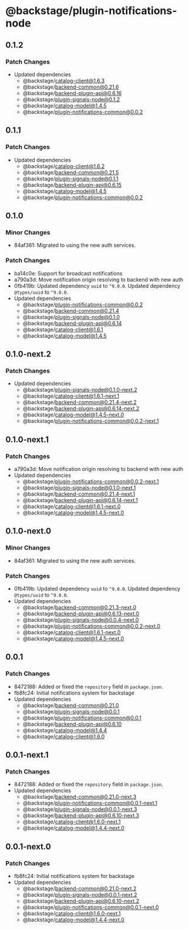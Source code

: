 # @backstage/plugin-notifications-node

## 0.1.2

### Patch Changes

- Updated dependencies
  - @backstage/catalog-client@1.6.3
  - @backstage/backend-common@0.21.6
  - @backstage/backend-plugin-api@0.6.16
  - @backstage/plugin-signals-node@0.1.2
  - @backstage/catalog-model@1.4.5
  - @backstage/plugin-notifications-common@0.0.2

## 0.1.1

### Patch Changes

- Updated dependencies
  - @backstage/catalog-client@1.6.2
  - @backstage/backend-common@0.21.5
  - @backstage/plugin-signals-node@0.1.1
  - @backstage/backend-plugin-api@0.6.15
  - @backstage/catalog-model@1.4.5
  - @backstage/plugin-notifications-common@0.0.2

## 0.1.0

### Minor Changes

- 84af361: Migrated to using the new auth services.

### Patch Changes

- ba14c0e: Support for broadcast notifications
- a790a3d: Move notification origin resolving to backend with new auth
- 0fb419b: Updated dependency `uuid` to `^9.0.0`.
  Updated dependency `@types/uuid` to `^9.0.0`.
- Updated dependencies
  - @backstage/plugin-notifications-common@0.0.2
  - @backstage/backend-common@0.21.4
  - @backstage/plugin-signals-node@0.1.0
  - @backstage/backend-plugin-api@0.6.14
  - @backstage/catalog-client@1.6.1
  - @backstage/catalog-model@1.4.5

## 0.1.0-next.2

### Patch Changes

- Updated dependencies
  - @backstage/plugin-signals-node@0.1.0-next.2
  - @backstage/catalog-client@1.6.1-next.1
  - @backstage/backend-common@0.21.4-next.2
  - @backstage/backend-plugin-api@0.6.14-next.2
  - @backstage/catalog-model@1.4.5-next.0
  - @backstage/plugin-notifications-common@0.0.2-next.1

## 0.1.0-next.1

### Patch Changes

- a790a3d: Move notification origin resolving to backend with new auth
- Updated dependencies
  - @backstage/plugin-notifications-common@0.0.2-next.1
  - @backstage/plugin-signals-node@0.1.0-next.1
  - @backstage/backend-common@0.21.4-next.1
  - @backstage/backend-plugin-api@0.6.14-next.1
  - @backstage/catalog-client@1.6.1-next.0
  - @backstage/catalog-model@1.4.5-next.0

## 0.1.0-next.0

### Minor Changes

- 84af361: Migrated to using the new auth services.

### Patch Changes

- 0fb419b: Updated dependency `uuid` to `^9.0.0`.
  Updated dependency `@types/uuid` to `^9.0.0`.
- Updated dependencies
  - @backstage/backend-common@0.21.3-next.0
  - @backstage/backend-plugin-api@0.6.13-next.0
  - @backstage/plugin-signals-node@0.0.4-next.0
  - @backstage/plugin-notifications-common@0.0.2-next.0
  - @backstage/catalog-client@1.6.1-next.0
  - @backstage/catalog-model@1.4.5-next.0

## 0.0.1

### Patch Changes

- 8472188: Added or fixed the `repository` field in `package.json`.
- fb8fc24: Initial notifications system for backstage
- Updated dependencies
  - @backstage/backend-common@0.21.0
  - @backstage/plugin-signals-node@0.0.1
  - @backstage/plugin-notifications-common@0.0.1
  - @backstage/backend-plugin-api@0.6.10
  - @backstage/catalog-model@1.4.4
  - @backstage/catalog-client@1.6.0

## 0.0.1-next.1

### Patch Changes

- 8472188: Added or fixed the `repository` field in `package.json`.
- Updated dependencies
  - @backstage/backend-common@0.21.0-next.3
  - @backstage/plugin-notifications-common@0.0.1-next.1
  - @backstage/plugin-signals-node@0.0.1-next.3
  - @backstage/backend-plugin-api@0.6.10-next.3
  - @backstage/catalog-client@1.6.0-next.1
  - @backstage/catalog-model@1.4.4-next.0

## 0.0.1-next.0

### Patch Changes

- fb8fc24: Initial notifications system for backstage
- Updated dependencies
  - @backstage/backend-common@0.21.0-next.2
  - @backstage/plugin-signals-node@0.0.1-next.2
  - @backstage/backend-plugin-api@0.6.10-next.2
  - @backstage/plugin-notifications-common@0.0.1-next.0
  - @backstage/catalog-client@1.6.0-next.1
  - @backstage/catalog-model@1.4.4-next.0
